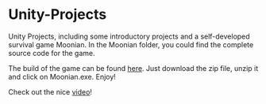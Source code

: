 # Unity-Projects
Unity Projects, including some introductory projects and a self-developed survival game Moonian. In the Moonian folder, you could find the complete source code for the game.

The build of the game can be found [here](https://drive.google.com/file/d/1_trB0i61gCShH35gv__49iw9UAE5OrQt/view). Just download the zip file, unzip it and click on Moonian.exe. Enjoy!

Check out the nice [video](https://www.youtube.com/watch?v=qH8OLhj5oKo&t=1s)! 
